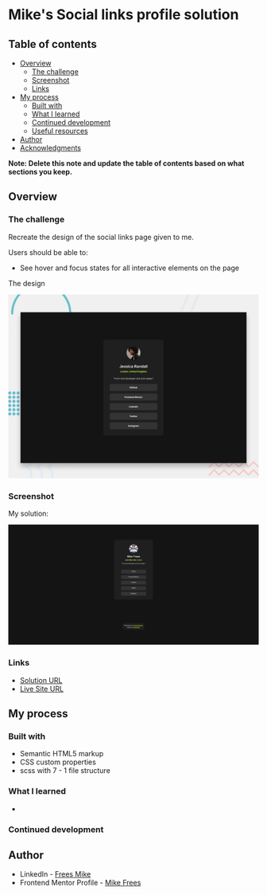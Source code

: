 # Mike's Social links profile solution

## Table of contents

- [Overview](#overview)
  - [The challenge](#the-challenge)
  - [Screenshot](#screenshot)
  - [Links](#links)
- [My process](#my-process)
  - [Built with](#built-with)
  - [What I learned](#what-i-learned)
  - [Continued development](#continued-development)
  - [Useful resources](#useful-resources)
- [Author](#author)
- [Acknowledgments](#acknowledgments)

**Note: Delete this note and update the table of contents based on what sections you keep.**

## Overview

### The challenge

Recreate the design of the social links page given to me.

Users should be able to:

- See hover and focus states for all interactive elements on the page

The design 

![](./src/design%20handout/desktop-preview.jpg)

### Screenshot

My solution:

![](./screenshot.png)

### Links

- [Solution URL](https://github.com/mikeFrees/social-links-profile-main)
- [Live Site URL](https://mikes-faq-section.netlify.app/)

## My process

### Built with

- Semantic HTML5 markup
- CSS custom properties
- scss with 7 - 1 file structure

### What I learned

- 

### Continued development



## Author

- LinkedIn - [Frees Mike](https://www.linkedin.com/in/mike-frees/)
- Frontend Mentor Profile - [Mike Frees](https://www.frontendmentor.io/profile/mikeFrees)